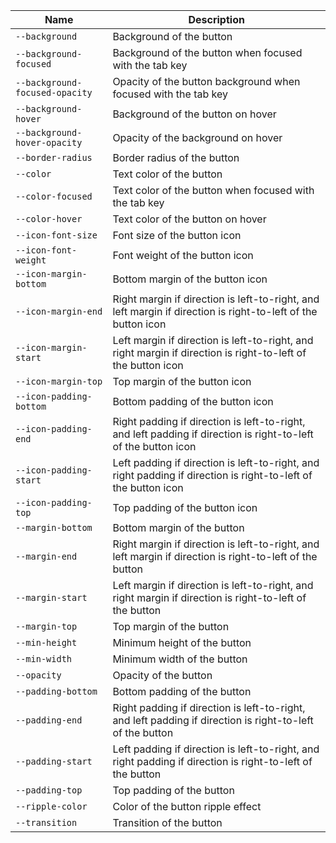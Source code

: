 
| Name | Description |
| --- | --- |
| `--background` | Background of the button |
| `--background-focused` | Background of the button when focused with the tab key |
| `--background-focused-opacity` | Opacity of the button background when focused with the tab key |
| `--background-hover` | Background of the button on hover |
| `--background-hover-opacity` | Opacity of the background on hover |
| `--border-radius` | Border radius of the button |
| `--color` | Text color of the button |
| `--color-focused` | Text color of the button when focused with the tab key |
| `--color-hover` | Text color of the button on hover |
| `--icon-font-size` | Font size of the button icon |
| `--icon-font-weight` | Font weight of the button icon |
| `--icon-margin-bottom` | Bottom margin of the button icon |
| `--icon-margin-end` | Right margin if direction is left-to-right, and left margin if direction is right-to-left of the button icon |
| `--icon-margin-start` | Left margin if direction is left-to-right, and right margin if direction is right-to-left of the button icon |
| `--icon-margin-top` | Top margin of the button icon |
| `--icon-padding-bottom` | Bottom padding of the button icon |
| `--icon-padding-end` | Right padding if direction is left-to-right, and left padding if direction is right-to-left of the button icon |
| `--icon-padding-start` | Left padding if direction is left-to-right, and right padding if direction is right-to-left of the button icon |
| `--icon-padding-top` | Top padding of the button icon |
| `--margin-bottom` | Bottom margin of the button |
| `--margin-end` | Right margin if direction is left-to-right, and left margin if direction is right-to-left of the button |
| `--margin-start` | Left margin if direction is left-to-right, and right margin if direction is right-to-left of the button |
| `--margin-top` | Top margin of the button |
| `--min-height` | Minimum height of the button |
| `--min-width` | Minimum width of the button |
| `--opacity` | Opacity of the button |
| `--padding-bottom` | Bottom padding of the button |
| `--padding-end` | Right padding if direction is left-to-right, and left padding if direction is right-to-left of the button |
| `--padding-start` | Left padding if direction is left-to-right, and right padding if direction is right-to-left of the button |
| `--padding-top` | Top padding of the button |
| `--ripple-color` | Color of the button ripple effect |
| `--transition` | Transition of the button |

